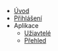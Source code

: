 - [Úvod](cs/)
- [Přihlášení](cs/login.md)
- Aplikace
    - [Užiavtelé](cs/users.md)
    - [Přehled](cs/dashboard.md)
